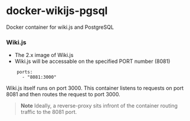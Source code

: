 # docker-wikijs-pgsql
Docker container for wiki.js and PostgreSQL

### Wiki.js
- The 2.x image of Wiki.js
- Wiki.js will be accessable on the specified PORT number (8081)

```
    ports:
      - "8081:3000"
```
Wiki.js itself runs on port 3000.  This container listens to requests on port 8081 and then routes the request to port 3000. 

> **Note**
> Ideally, a reverse-proxy sits infront of the container routing traffic to the 8081 port.
